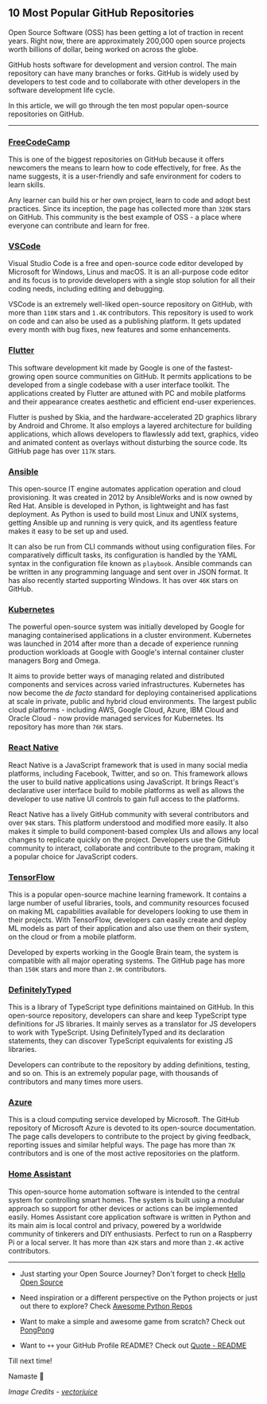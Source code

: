 ## 10 Most Popular GitHub Repositories

Open Source Software (OSS) has been getting a lot of traction in recent years. Right now, there are approximately 200,000 open source projects worth billions of dollar, being worked on across the globe.

GitHub hosts software for development and version control. The main repository can have many branches or forks. GitHub is widely used by developers to test code and to collaborate with other developers in the software development life cycle.

In this article, we will go through the ten most popular open-source repositories on GitHub.

---

### [FreeCodeCamp](https://github.com/freeCodeCamp/freeCodeCamp)

This is one of the biggest repositories on GitHub because it offers newcomers the means to learn how to code effectively, for free. As the name suggests, it is a user-friendly and safe environment for coders to learn skills.

Any learner can build his or her own project, learn to code and adopt best practices. Since its inception, the page has collected more than `320K` stars on GitHub. This community is the best example of OSS - a place where everyone can contribute and learn for free.

### [VSCode](https://github.com/microsoft/vscode)

Visual Studio Code is a free and open-source code editor developed by Microsoft for Windows, Linus and macOS. It is an all-purpose code editor and its focus is to provide developers with a single stop solution for all their coding needs, including editing and debugging.

VSCode is an extremely well-liked open-source repository on GitHub, with more than `110K` stars and `1.4K` contributors. This repository is used to work on code and can also be used as a publishing platform. It gets updated every month with bug fixes, new features and some enhancements.

### [Flutter](https://github.com/flutter/flutter)

This software development kit made by Google is one of the fastest-growing open source communities on GitHub. It permits applications to be developed from a single codebase with a user interface toolkit. The applications created by Flutter are attuned with PC and mobile platforms and their appearance creates aesthetic and efficient end-user experiences.

Flutter is pushed by Skia, and the hardware-accelerated 2D graphics library by Android and Chrome. It also employs a layered architecture for building applications, which allows developers to flawlessly add text, graphics, video and animated content as overlays without disturbing the source code. Its GitHub page has over `117K` stars.

### [Ansible](https://github.com/ansible/ansible)

This open-source IT engine automates application operation and cloud provisioning. It was created in 2012 by AnsibleWorks and is now owned by Red Hat. Ansible is developed in Python, is lightweight and has fast deployment. As Python is used to build most Linux and UNIX systems, getting Ansible up and running is very quick, and its agentless feature makes it easy to be set up and used.

It can also be run from CLI commands without using configuration files. For comparatively difficult tasks, its configuration is handled by the YAML syntax in the configuration file known as `playbook`. Ansible commands can be written in any programming language and sent over in JSON format. It has also recently started supporting Windows. It has over `46K` stars on GitHub.

### [Kubernetes](https://github.com/kubernetes/kubernetes)

The powerful open-source system was initially developed by Google for managing containerised applications in a cluster environment. Kubernetes was launched in 2014 after more than a decade of experience running production workloads at Google with Google's internal container cluster managers Borg and Omega.

It aims to provide better ways of managing related and distributed components and services across varied infrastructures. Kubernetes has now become the *de facto* standard for deploying containerised applications at scale in private, public and hybrid cloud environments. The largest public cloud platforms - including AWS, Google Cloud, Azure, IBM Cloud and Oracle Cloud - now provide managed services for Kubernetes. Its repository has more than `76K` stars.

### [React Native](https://github.com/facebook/react-native)

React Native is a JavaScript framework that is used in many social media platforms, including Facebook, Twitter, and so on. This framework allows the user to build native applications using JavaScript. It brings React's declarative user interface build to mobile platforms as well as allows the developer to use native UI controls to gain full access to the platforms.

React Native has a lively GitHub community with several contributors and over `94K` stars. This platform understood and modified more easily. It also makes it simple to build component-based complex UIs and allows any local changes to replicate quickly on the project. Developers use the GitHub community to interact, collaborate and contribute to the program, making it a popular choice for JavaScript coders.

### [TensorFlow](https://github.com/tensorflow/tensorflow)

This is a popular open-source machine learning framework. It contains a large number of useful libraries, tools, and community resources focused on making ML capabilities available for developers looking to use them in their projects. With TensorFlow, developers can easily create and deploy ML models as part of their application and also use them on their system, on the cloud or from a mobile platform.

Developed by experts working in the Google Brain team, the system is compatible with all major operating systems. The GitHub page has more than `150K` stars and more than `2.9K` contributors.

### [DefinitelyTyped](https://github.com/DefinitelyTyped/DefinitelyTyped)

This is a library of TypeScript type definitions maintained on GitHub. In this open-source repository, developers can share and keep TypeScript type definitions for JS libraries. It mainly serves as a translator for JS developers to work with TypeScript. Using DefinitelyTyped and its declaration statements, they can discover TypeScript equivalents for existing JS libraries.

Developers can contribute to the repository by adding definitions, testing, and so on. This is an extremely popular page, with thousands of contributors and many times more users.

### [Azure](https://github.com/MicrosoftDocs/azure-docs)

This is a cloud computing service developed by Microsoft. The GitHub repository of Microsoft Azure is devoted to its open-source documentation. The page calls developers to contribute to the project by giving feedback, reporting issues and similar helpful ways. The page has more than `7K` contributors and is one of the most active repositories on the platform.

### [Home Assistant](https://github.com/home-assistant/core)

This open-source home automation software is intended to the central system for controlling smart homes. The system is built using a modular approach so support for other devices or actions can be implemented easily. Homes Assistant core application software is written in Python and its main aim is local control and privacy, powered by a worldwide community of tinkerers and DIY enthusiasts. Perfect to run on a Raspberry Pi or a local server. It has more than `42K` stars and more than `2.4K` active contributors.

---

- Just starting your Open Source Journey? Don't forget to check [Hello Open Source](https://github.com/siddharth2016/hello-open-source)

- Need inspiration or a different perspective on the Python projects or just out there to explore? Check [Awesome Python Repos](https://github.com/siddharth2016/awesome-python-repos)

- Want to make a simple and awesome game from scratch? Check out [PongPong](https://github.com/siddharth2016/PongPong)

- Want to `++` your GitHub Profile README? Check out [Quote - README](https://github.com/marketplace/actions/quote-readme)

Till next time!

Namaste 🙏

*Image Credits - <a href="https://www.freepik.com/vectors/abstract">vectorjuice</a>*